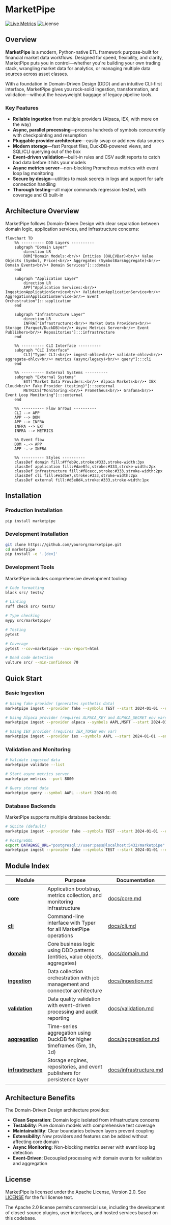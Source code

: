 # MarketPipe

[![Live Metrics](https://img.shields.io/badge/Live%20Metrics-online-brightgreen)](docs/pipeline.md#metrics)
![License](https://img.shields.io/badge/License-Apache%202.0-blue.svg)

## Overview

**MarketPipe** is a modern, Python-native ETL framework purpose-built for financial market data workflows. Designed for speed, flexibility, and clarity, MarketPipe puts you in control—whether you're building your own trading stack, wrangling market data for analytics, or managing multiple data sources across asset classes.

With a foundation in Domain-Driven Design (DDD) and an intuitive CLI-first interface, MarketPipe gives you rock-solid ingestion, transformation, and validation—without the heavyweight baggage of legacy pipeline tools.

### Key Features

* **Reliable ingestion** from multiple providers (Alpaca, IEX, with more on the way)
* **Async, parallel processing**—process hundreds of symbols concurrently with checkpointing and resumption
* **Pluggable provider architecture**—easily swap or add new data sources
* **Modern storage**—fast Parquet files, DuckDB-powered views, and SQL/CLI querying out of the box
* **Event-driven validation**—built-in rules and CSV audit reports to catch bad data before it hits your models
* **Async metrics server**—non-blocking Prometheus metrics with event loop lag monitoring
* **Secure by design**—utilities to mask secrets in logs and support for safe connection handling
* **Thorough testing**—all major commands regression tested, with coverage and CI built-in

## Architecture Overview

MarketPipe follows Domain-Driven Design with clear separation between domain logic, application services, and infrastructure concerns:

```mermaid
flowchart TD
    %% ---------- DDD Layers ----------
    subgraph "Domain Layer"
        direction LR
        DOM["Domain Models:<br/>• Entities (OHLCVBar)<br/>• Value Objects (Symbol, Price)<br/>• Aggregates (SymbolBarsAggregate)<br/>• Domain Events<br/>• Domain Services"]:::domain
    end

    subgraph "Application Layer"
        direction LR
        APP["Application Services:<br/>• IngestionApplicationService<br/>• ValidationApplicationService<br/>• AggregationApplicationService<br/>• Event Orchestration"]:::application
    end

    subgraph "Infrastructure Layer"
        direction LR
        INFRA["Infrastructure:<br/>• Market Data Providers<br/>• Storage (Parquet/DuckDB)<br/>• Async Metrics Server<br/>• Event Publishers<br/>• Repositories"]:::infrastructure
    end

    %% ---------- CLI Interface ----------
    subgraph "CLI Interface"
        CLI["Typer CLI:<br/>• ingest-ohlcv<br/>• validate-ohlcv<br/>• aggregate-ohlcv<br/>• metrics (async/legacy)<br/>• query"]:::cli
    end

    %% ---------- External Systems ----------
    subgraph "External Systems"
        EXT["Market Data Providers:<br/>• Alpaca Markets<br/>• IEX Cloud<br/>• Fake Provider (testing)"]:::external
        METRICS["Monitoring:<br/>• Prometheus<br/>• Grafana<br/>• Event Loop Monitoring"]:::external
    end

    %% ---------- Flow arrows ----------
    CLI --> APP
    APP --> DOM
    APP --> INFRA
    INFRA --> EXT
    INFRA --> METRICS
    
    %% Event flow
    DOM -.-> APP
    APP -.-> INFRA

    %% ---------- Styles ----------
    classDef domain fill:#ffeb9c,stroke:#333,stroke-width:3px
    classDef application fill:#dae8fc,stroke:#333,stroke-width:2px
    classDef infrastructure fill:#f8cecc,stroke:#333,stroke-width:2px
    classDef cli fill:#e1d5e7,stroke:#333,stroke-width:2px
    classDef external fill:#d5e8d4,stroke:#333,stroke-width:1px
```

## Installation

### Production Installation
```bash
pip install marketpipe
```

### Development Installation
```bash
git clone https://github.com/yourorg/marketpipe.git
cd marketpipe
pip install -e '.[dev]'
```

### Development Tools
MarketPipe includes comprehensive development tooling:

```bash
# Code formatting
black src/ tests/

# Linting
ruff check src/ tests/

# Type checking
mypy src/marketpipe/

# Testing
pytest

# Coverage
pytest --cov=marketpipe --cov-report=html

# Dead code detection
vulture src/ --min-confidence 70
```

## Quick Start

### Basic Ingestion

```bash
# Using fake provider (generates synthetic data)
marketpipe ingest --provider fake --symbols TEST --start 2024-01-01 --end 2024-01-02 --batch-size 10

# Using Alpaca provider (requires ALPACA_KEY and ALPACA_SECRET env vars)
marketpipe ingest --provider alpaca --symbols AAPL,MSFT --start 2024-01-01 --end 2024-01-02 --batch-size 1000

# Using IEX provider (requires IEX_TOKEN env var)
marketpipe ingest --provider iex --symbols AAPL --start 2024-01-01 --end 2024-01-02 --batch-size 500
```

### Validation and Monitoring

```bash
# Validate ingested data
marketpipe validate --list

# Start async metrics server
marketpipe metrics --port 8000

# Query stored data
marketpipe query --symbol AAPL --start 2024-01-01
```

### Database Backends

MarketPipe supports multiple database backends:

```bash
# SQLite (default)
marketpipe ingest --provider fake --symbols TEST --start 2024-01-01 --end 2024-01-02

# PostgreSQL
export DATABASE_URL="postgresql://user:pass@localhost:5432/marketpipe"
marketpipe ingest --provider fake --symbols TEST --start 2024-01-01 --end 2024-01-02
```

## Module Index

| Module | Purpose | Documentation |
|--------|---------|---------------|
| **[core](docs/core.md)** | Application bootstrap, metrics collection, and monitoring infrastructure | [docs/core.md](docs/core.md) |
| **[cli](docs/cli.md)** | Command-line interface with Typer for all MarketPipe operations | [docs/cli.md](docs/cli.md) |
| **[domain](docs/domain.md)** | Core business logic using DDD patterns (entities, value objects, aggregates) | [docs/domain.md](docs/domain.md) |
| **[ingestion](docs/ingestion.md)** | Data collection orchestration with job management and connector architecture | [docs/ingestion.md](docs/ingestion.md) |
| **[validation](docs/validation.md)** | Data quality validation with event-driven processing and audit reporting | [docs/validation.md](docs/validation.md) |
| **[aggregation](docs/aggregation.md)** | Time-series aggregation using DuckDB for higher timeframes (5m, 1h, 1d) | [docs/aggregation.md](docs/aggregation.md) |
| **[infrastructure](docs/infrastructure.md)** | Storage engines, repositories, and event publishers for persistence layer | [docs/infrastructure.md](docs/infrastructure.md) |

## Architecture Benefits

The Domain-Driven Design architecture provides:

- **Clean Separation**: Domain logic isolated from infrastructure concerns
- **Testability**: Pure domain models with comprehensive test coverage
- **Maintainability**: Clear boundaries between layers prevent coupling
- **Extensibility**: New providers and features can be added without affecting core domain
- **Async Monitoring**: Non-blocking metrics server with event loop lag detection
- **Event-Driven**: Decoupled processing with domain events for validation and aggregation

## License

MarketPipe is licensed under the Apache License, Version 2.0. See [LICENSE](LICENSE) for the full license text.

The Apache 2.0 license permits commercial use, including the development of closed-source plugins, user interfaces, and hosted services based on this codebase.
